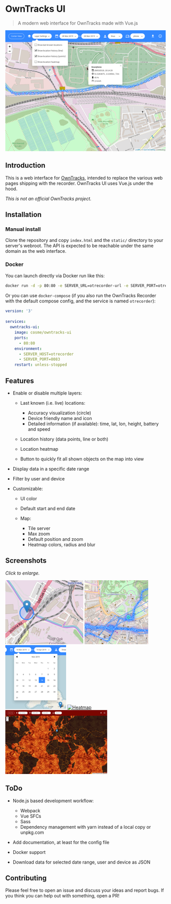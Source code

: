 # OwnTracks UI

> A modern web interface for OwnTracks made with Vue.js

<p style="text-align: center;">
  <img src="docs/images/owntracks-ui.png" alt="OwnTracks UI">
</p>

## Introduction

This is a web interface for [OwnTracks](https://github.com/owntracks/recorder), intended to replace the various web pages shipping with the recorder. OwnTracks UI uses Vue.js under the hood.

*This is not an official OwnTracks project.*

## Installation

### Manual install

Clone the repository and copy `index.html` and the `static/` directory to your server's webroot. The API is expected to be reachable under the same domain as the web interface.

### Docker

You can launch directly via Docker run like this:
```bash
docker run -d -p 80:80 -e SERVER_URL=otrecorder-url -e SERVER_PORT=otrecorder-port cosme/owntracks-ui
```

Or you can use `docker-compose` (if you also run the OwnTracks Recorder with the default compose config, and the service is named `otrecorder`):

```yaml
version: '3'

services:
  owntracks-ui:
    image: cosme/owntracks-ui
    ports:
      - 80:80
    environment:
      - SERVER_HOST=otrecorder
      - SERVER_PORT=8083
    restart: unless-stopped
```

## Features

- Enable or disable multiple layers:

  - Last known (i.e. live) locations:

    - Accuracy visualization (circle)
    - Device friendly name and icon
    - Detailed information (if available): time, lat, lon, height, battery and speed

  - Location history (data points, line or both)
  - Location heatmap
  - Button to quickly fit all shown objects on the map into view

- Display data in a specific date range
- Filter by user and device
- Customizable:

  - UI color
  - Default start and end date
  - Map:

    - Tile server
    - Max zoom
    - Default position and zoom
    - Heatmap colors, radius and blur

## Screenshots

_Click to enlarge._

<a href="docs/images/live.png" target="_blank"><img src="docs/images/live.png" alt="Live" height="200"></a>
<a href="docs/images/multiple.png" target="_blank"><img src="docs/images/multiple.png" alt="Multiple" height="200"></a>
<a href="docs/images/date-selection.png" target="_blank"><img src="docs/images/date-selection.png" alt="Date selection" height="200"></a>
<a href="docs/images/heatmap.png" target="_blank"><img src="docs/images/heatmap.png" alt="Heatmap" height="200"></a>
<a href="docs/images/customized.png" target="_blank"><img src="docs/images/customized.png" alt="Customized" height="200"></a>

## ToDo

- Node.js based development workflow:

  - Webpack
  - Vue SFCs
  - Sass
  - Dependency management with yarn instead of a local copy or unpkg.com

- Add documentation, at least for the config file
- Docker support
- Download data for selected date range, user and device as JSON

## Contributing

Please feel free to open an issue and discuss your ideas and report bugs. If you think you can help out with something, open a PR!
